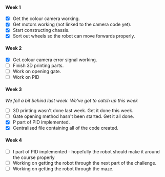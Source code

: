 #### Week 1
- [x] Get the colour camera working.
- [x] Get motors working (not linked to the camera code yet).
- [x] Start constructing chassis.
- [x] Sort out wheels so the robot can move forwards properly.

#### Week 2
- [x] Get colour camera error signal working.
- [ ] Finish 3D printing parts. 
- [ ] Work on opening gate.
- [ ] Work on PID

#### Week 3  
*We fell a bit behind last week. We've got to catch up this week*  
- [ ] 3D printing wasn't done last week. Get it done this week.
- [ ] Gate opening method hasn't been started. Get it all done.
- [x] P part of PID implemented.
- [x] Centralised file containing all of the code created.

#### Week 4
- [ ] I part of PID implemented - hopefully the robot should make it around the
course properly
- [ ] Working on getting the robot through the next part of the challenge.
- [ ] Working on getting the robot through the maze.

